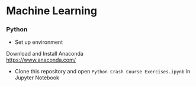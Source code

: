 # Machine Learning

### Python

+ Set up environment<br>

Download and Install Anaconda <br>https://www.anaconda.com/

+ Clone this repository and open `Python Crash Course Exercises.ipynb` in Jupyter Notebook
